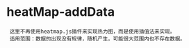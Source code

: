 # heatMap-addData
     这里不再使用heatmap.js插件来实现热力图，而是使用插值法来实现。
     适用范围：数据的出现没有规律，随机产生，可能很大范围内也不存在数据。
